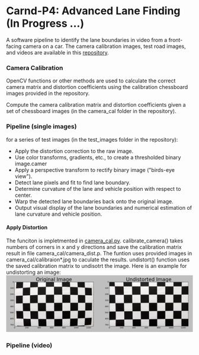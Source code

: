# Carnd-P4: Advanced Lane Finding (In Progress ...)
A software pipeline to identify the lane boundaries in video from a front-facing camera on a car.
The camera calibration images, test road images, and videos are available in this [repository](https://github.com/udacity/CarND-Advanced-Lane-Lines).

### Camera Calibration
OpenCV functions or other methods are used to calculate the correct camera matrix and distortion coefficients using the calibration chessboard images provided in the repository.

Compute the camera calibration matrix and distortion coefficients given a set of chessboard images (in the camera_cal folder in the repository).

### Pipeline (single images)
for a series of test images (in the test_images folder in the repository):

* Apply the distortion correction to the raw image.
* Use color transforms, gradients, etc., to create a thresholded binary image.camer
* Apply a perspective transform to rectify binary image ("birds-eye view").
* Detect lane pixels and fit to find lane boundary.
* Determine curvature of the lane and vehicle position with respect to center.
* Warp the detected lane boundaries back onto the original image.
* Output visual display of the lane boundaries and numerical estimation of lane curvature and vehicle position.

#### Apply Distortion
The funciton is impletmented in [camera_cal.py](camera_cal.py). calibrate_camera() takes numbers of corners in x and y directions and save the calibration matrix result in file camera_cal/camera_dist.p. The funtion uses provided images in camera_cal/calibraion*.jpg to caculate the results. undistort() function uses the saved calibration matrix to undisotrt the image.
Here is an example for undistorting an image:
![Undistorted Image](examples/undistorted_image.png)






### Pipeline (video)
